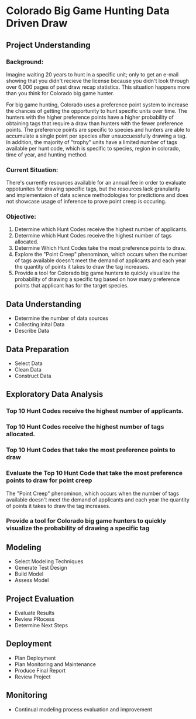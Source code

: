 # Colorado Big Game Hunting Data Driven Draw

## Project Understanding
### Background:
Imagine waiting 20 years to hunt in a specific unit; only to get an e-mail showing that you didn't recieve the license because you didn't look through over 6,000 pages of past draw recap statistics. This situation happens more than you think for Colorado big game hunter.

For big game hunting, Colorado uses a preference point system to increase the chances of getting the opportunity to hunt specific units over time. The hunters with the higher preference points have a higher probability of obtaining tags that require a draw than hunters with the fewer preference points. The preference points are specific to species and hunters are able to accumulate a single point per species after unsuccuessfully drawing a tag. In addition, the majority of "trophy" units have a limited number of tags available per hunt code, which is specific to species, region in colorado, time of year, and hunting method.

### Current Situation:
There's currently resources available for an annual fee in order to evaluate oppotunites for drawing specific tags, but the resources lack granularity and implementaion of data science methodologies for predictions and does not showcase usage of inference to prove point creep is occuring.

### Objective:
1. Determine which Hunt Codes receive the highest number of applicants.
2. Determine which Hunt Codes receive the highest number of tags allocated.
3. Determine Which Hunt Codes take the most preference points to draw.
4. Explore the "Point Creep" phenominon, which occurs when the number of tags available doesn't meet the demand of applicants and each year the quantity of points it takes to draw the tag increases.
5. Provide a tool for Colorado big game hunters to quickly visualize the probability of drawing a specific tag based on how many preference points that applicant has for the target species.

## Data Understanding
* Determine the number of data sources
* Collecting inital Data
* Describe Data

## Data Preparation
* Select Data
* Clean Data
* Construct Data

## Exploratory Data Analysis
### Top 10 Hunt Codes receive the highest number of applicants.

### Top 10 Hunt Codes receive the highest number of tags allocated.

### Top 10 Hunt Codes that take the most preference points to draw

### Evaluate the Top 10 Hunt Code that take the most preference points to draw for point creep
The "Point Creep" phenominon, which occurs when the number of tags available doesn't meet the demand of applicants and each year the quantity of points it takes to draw the tag increases.

### Provide a tool for Colorado big game hunters to quickly visualize the probability of drawing a specific tag

## Modeling
* Select Modeling Techniques
* Generate Test Design
* Build Model
* Assess Model

## Project Evaluation
* Evaluate Results
* Review PRocess
* Determine Next Steps

## Deployment
* Plan Deployment
* Plan Monitoring and Maintenance
* Produce Final Report
* Review Project

## Monitoring
* Continual modeling process evaluation and improvement
